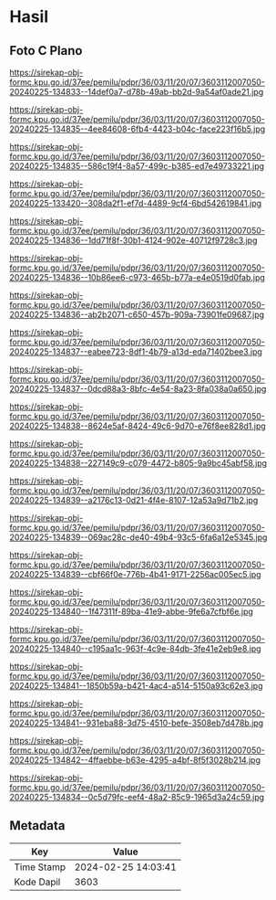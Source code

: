 # Hasil

## Foto C Plano

https://sirekap-obj-formc.kpu.go.id/37ee/pemilu/pdpr/36/03/11/20/07/3603112007050-20240225-134833--14def0a7-d78b-49ab-bb2d-9a54af0ade21.jpg

https://sirekap-obj-formc.kpu.go.id/37ee/pemilu/pdpr/36/03/11/20/07/3603112007050-20240225-134835--4ee84608-6fb4-4423-b04c-face223f16b5.jpg

https://sirekap-obj-formc.kpu.go.id/37ee/pemilu/pdpr/36/03/11/20/07/3603112007050-20240225-134835--586c19f4-8a57-499c-b385-ed7e49733221.jpg

https://sirekap-obj-formc.kpu.go.id/37ee/pemilu/pdpr/36/03/11/20/07/3603112007050-20240225-133420--308da2f1-ef7d-4489-9cf4-6bd542619841.jpg

https://sirekap-obj-formc.kpu.go.id/37ee/pemilu/pdpr/36/03/11/20/07/3603112007050-20240225-134836--1dd71f8f-30b1-4124-902e-40712f9728c3.jpg

https://sirekap-obj-formc.kpu.go.id/37ee/pemilu/pdpr/36/03/11/20/07/3603112007050-20240225-134836--10b86ee6-c973-465b-b77a-e4e0519d0fab.jpg

https://sirekap-obj-formc.kpu.go.id/37ee/pemilu/pdpr/36/03/11/20/07/3603112007050-20240225-134836--ab2b2071-c650-457b-909a-73901fe09687.jpg

https://sirekap-obj-formc.kpu.go.id/37ee/pemilu/pdpr/36/03/11/20/07/3603112007050-20240225-134837--eabee723-8df1-4b79-a13d-eda71402bee3.jpg

https://sirekap-obj-formc.kpu.go.id/37ee/pemilu/pdpr/36/03/11/20/07/3603112007050-20240225-134837--0dcd88a3-8bfc-4e54-8a23-8fa038a0a650.jpg

https://sirekap-obj-formc.kpu.go.id/37ee/pemilu/pdpr/36/03/11/20/07/3603112007050-20240225-134838--8624e5af-8424-49c6-9d70-e76f8ee828d1.jpg

https://sirekap-obj-formc.kpu.go.id/37ee/pemilu/pdpr/36/03/11/20/07/3603112007050-20240225-134838--227149c9-c079-4472-b805-9a9bc45abf58.jpg

https://sirekap-obj-formc.kpu.go.id/37ee/pemilu/pdpr/36/03/11/20/07/3603112007050-20240225-134839--a2176c13-0d21-4f4e-8107-12a53a9d71b2.jpg

https://sirekap-obj-formc.kpu.go.id/37ee/pemilu/pdpr/36/03/11/20/07/3603112007050-20240225-134839--069ac28c-de40-49b4-93c5-6fa6a12e5345.jpg

https://sirekap-obj-formc.kpu.go.id/37ee/pemilu/pdpr/36/03/11/20/07/3603112007050-20240225-134839--cbf66f0e-776b-4b41-9171-2256ac005ec5.jpg

https://sirekap-obj-formc.kpu.go.id/37ee/pemilu/pdpr/36/03/11/20/07/3603112007050-20240225-134840--1f47311f-89ba-41e9-abbe-9fe6a7cfbf6e.jpg

https://sirekap-obj-formc.kpu.go.id/37ee/pemilu/pdpr/36/03/11/20/07/3603112007050-20240225-134840--c195aa1c-963f-4c9e-84db-3fe41e2eb9e8.jpg

https://sirekap-obj-formc.kpu.go.id/37ee/pemilu/pdpr/36/03/11/20/07/3603112007050-20240225-134841--1850b59a-b421-4ac4-a514-5150a93c62e3.jpg

https://sirekap-obj-formc.kpu.go.id/37ee/pemilu/pdpr/36/03/11/20/07/3603112007050-20240225-134841--931eba88-3d75-4510-befe-3508eb7d478b.jpg

https://sirekap-obj-formc.kpu.go.id/37ee/pemilu/pdpr/36/03/11/20/07/3603112007050-20240225-134842--4ffaebbe-b63e-4295-a4bf-8f5f3028b214.jpg

https://sirekap-obj-formc.kpu.go.id/37ee/pemilu/pdpr/36/03/11/20/07/3603112007050-20240225-134834--0c5d79fc-eef4-48a2-85c9-1965d3a24c59.jpg


## Metadata

| Key        | Value               |
| ---------- | ------------------- |
| Time Stamp | 2024-02-25 14:03:41 |
| Kode Dapil | 3603                |



